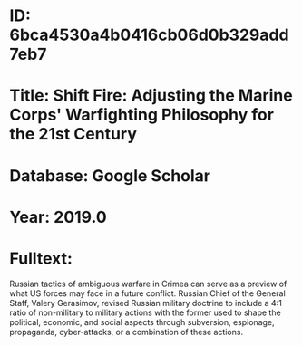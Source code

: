# ID: 6bca4530a4b0416cb06d0b329add7eb7
# Title: Shift Fire: Adjusting the Marine Corps' Warfighting Philosophy for the 21st Century
# Database: Google Scholar
# Year: 2019.0
# Fulltext:
Russian tactics of ambiguous warfare in Crimea can serve as a preview of what US forces may face in a future conflict.
Russian Chief of the General Staff, Valery Gerasimov, revised Russian military doctrine to include a 4:1 ratio of non-military to military actions with the former used to shape the political, economic, and social aspects through subversion, espionage, propaganda, cyber-attacks, or a combination of these actions.